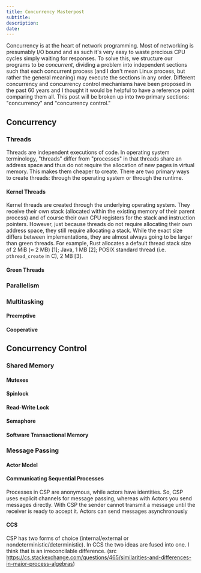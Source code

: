```yaml
---
title: Concurrency Masterpost
subtitle:
description:
date:
---
```


Concurrency is at the heart of network programming. Most of networking is presumably I/O bound and as such it's very easy to waste precious CPU cycles simply waiting for responses. To solve this, we structure our programs to be *concurrent*, dividing a problem into independent sections such that each concurrent process (and I don't mean Linux process, but rather the general meaning) may execute the sections in any order. Different concurrency and concurrency control mechanisms have been proposed in the past 60 years and I thought it would be helpful to have a reference point comparing them all. This post will be broken up into two primary sections: "concurrency" and "concurrency control."

## Concurrency
### Threads
Threads are independent executions of code. In operating system terminology, "threads" differ from "processes" in that threads share an address space and thus do not require the allocation of new pages in virtual memory. This makes them cheaper to create. There are two primary ways to create threads: through the operating system or through the runtime. 

#### Kernel Threads
Kernel threads are created through the underlying operating system. They receive their own stack (allocated within the existing memory of their parent process) and of course their own CPU registers for the stack and instruction pointers. However, just because threads do not require allocating their own address space, they still require allocating a stack. While the exact size differs between implementations, they are almost always going to be larger than green threads. For example, Rust allocates a default thread stack size of 2 MiB (≈ 2 MB) [1]; Java, 1 MB [2]; POSIX standard thread (i.e. `pthread_create` in C), 2 MB [3]. 

#### Green Threads
### Parallelism
### Multitasking
#### Preemptive
#### Cooperative

## Concurrency Control
### Shared Memory
#### Mutexes
#### Spinlock
#### Read-Write Lock
#### Semaphore
#### Software Transactional Memory
### Message Passing
#### Actor Model
#### Communicating Sequential Processes
Processes in CSP are anonymous, while actors have identities. So, CSP uses explicit channels for message passing, whereas with Actors you send messages directly.
With CSP the sender cannot transmit a message until the receiver is ready to accept it. Actors can send messages asynchronously
#### CCS
CSP has two forms of choice (internal/external or nondeterministic/deterministic). In CCS the two ideas are fused into one. I think that is an irreconcilable difference. (src https://cs.stackexchange.com/questions/465/similarities-and-differences-in-major-process-algebras)

[^1]: https://github.com/rust-lang/rust/blob/caa231d998a5e853c7ba1455d7a05b500df9d63c/src/libstd/thread/mod.rs#L122

[^2]: Running OpenJDK version “13” 64-Bit Server VM AdoptOpenJDK (build 13+33, mixed mode, sharing) on MacOS 64-bit

[^3]: http://man7.org/linux/man-pages/man3/pthread_create.3.html